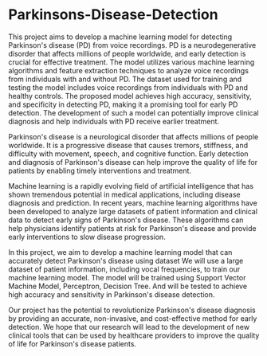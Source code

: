 # Parkinsons-Disease-Detection
This project aims to develop a machine learning model for detecting Parkinson's disease (PD) from voice recordings. PD is a neurodegenerative disorder that affects millions of people worldwide, and early detection is crucial for effective treatment. The model utilizes various machine learning algorithms and feature extraction techniques to analyze voice recordings from individuals with and without PD. The dataset used for training and testing the model includes voice recordings from individuals with PD and healthy controls. The proposed model achieves high accuracy, sensitivity, and specificity in detecting PD, making it a promising tool for early PD detection. The development of such a model can potentially improve clinical diagnosis and help individuals with PD receive earlier treatment.


Parkinson's disease is a neurological disorder that affects millions of people worldwide. It is a progressive disease that causes tremors, stiffness, and difficulty with movement, speech, and cognitive function. Early detection and diagnosis of Parkinson's disease can help improve the quality of life for patients by enabling timely interventions and treatment.

Machine learning is a rapidly evolving field of artificial intelligence that has shown tremendous potential in medical applications, including disease diagnosis and prediction. In recent years, machine learning algorithms have been developed to analyze large datasets of patient information and clinical data to detect early signs of Parkinson's disease. These algorithms can help physicians identify patients at risk for Parkinson's disease and provide early interventions to slow disease progression.

In this project, we aim to develop a machine learning model that can accurately detect Parkinson's disease using dataset We will use a large dataset of patient information, including vocal frequencies, to train our machine learning model. The model will be trained using Support Vector Machine Model, Perceptron, Decision Tree. And will be tested to achieve high accuracy and sensitivity in Parkinson's disease detection.

Our project has the potential to revolutionize Parkinson's disease diagnosis by providing an accurate, non-invasive, and cost-effective method for early detection. We hope that our research will lead to the development of new clinical tools that can be used by healthcare providers to improve the quality of life for Parkinson's disease patients.
